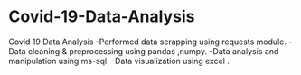 # Covid-19-Data-Analysis
Covid 19 Data Analysis -Performed data scrapping using requests module. -Data cleaning &amp; preprocessing using pandas ,numpy. -Data analysis and manipulation using ms-sql. -Data visualization using excel .
